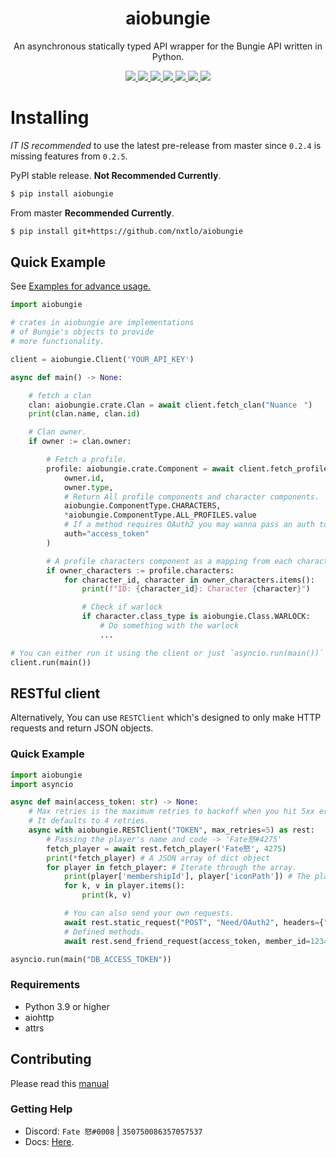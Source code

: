 <div align="center">
    <h1>aiobungie</h1>
    <p>An asynchronous statically typed API wrapper for the Bungie API written in Python.</p>
    <a href="https://codeclimate.com/github/nxtlo/aiobungie/maintainability">
    <img src="https://api.codeclimate.com/v1/badges/09e71a0374875d4594f4/maintainability"/>
    </a>
    <a href="https://github.com/nxtlo/aiobungie/issues">
    <img src="https://img.shields.io/github/issues/nxtlo/aiobungie"/>
    </a>
    <a href="http://python.org">
    <img src="https://img.shields.io/badge/python-3.9%20%7C%203.10-blue"/>
    </a>
    <a href="https://pypi.org/project/aiobungie/">
    <img src="https://img.shields.io/pypi/v/aiobungie?color=green"/>
    </a>
    <a href="https://github.com/nxtlo/aiobungie/blob/master/LICENSE">
    <img src="https://img.shields.io/pypi/l/aiobungie"/>
    </a>
    <a href="https://github.com/nxtlo/aiobungie/actions/workflows/ci.yml">
    <img src="https://github.com/nxtlo/aiobungie/actions/workflows/ci.yml/badge.svg?branch=master">
    </a>
    <a href="https://pepy.tech/project/aiobungie">
    <img src="https://pepy.tech/badge/aiobungie">
    </a>
</div>

# Installing

_IT IS recommended_ to use the latest pre-release from master
since `0.2.4` is missing features from `0.2.5`.


PyPI stable release. __Not Recommended Currently__.

```sh
$ pip install aiobungie
```

From master __Recommended Currently__.

```sh
$ pip install git+https://github.com/nxtlo/aiobungie
```

## Quick Example

See [Examples for advance usage.](https://github.com/nxtlo/aiobungie/tree/master/examples)

```python
import aiobungie

# crates in aiobungie are implementations
# of Bungie's objects to provide
# more functionality.

client = aiobungie.Client('YOUR_API_KEY')

async def main() -> None:

    # fetch a clan
    clan: aiobungie.crate.Clan = await client.fetch_clan("Nuanceㅤ")
    print(clan.name, clan.id)

    # Clan owner.
    if owner := clan.owner:

        # Fetch a profile.
        profile: aiobungie.crate.Component = await client.fetch_profile(
            owner.id,
            owner.type,
            # Return All profile components and character components.
            aiobungie.ComponentType.CHARACTERS,
            *aiobungie.ComponentType.ALL_PROFILES.value
            # If a method requires OAuth2 you may wanna pass an auth token as a kwarg.
            auth="access_token"
        )

        # A profile characters component as a mapping from each character id to a character object.
        if owner_characters := profile.characters:
            for character_id, character in owner_characters.items():
                print(f"ID: {character_id}: Character {character}")

                # Check if warlock
                if character.class_type is aiobungie.Class.WARLOCK:
                    # Do something with the warlock
                    ...

# You can either run it using the client or just `asyncio.run(main())`
client.run(main())
```

## RESTful client
Alternatively, You can use `RESTClient` which's designed to only make HTTP requests and return JSON objects.

### Quick Example
```py
import aiobungie
import asyncio

async def main(access_token: str) -> None:
    # Max retries is the maximum retries to backoff when you hit 5xx error codes.
    # It defaults to 4 retries.
    async with aiobungie.RESTClient("TOKEN", max_retries=5) as rest:
        # Passing the player's name and code -> 'Fate怒#4275'
        fetch_player = await rest.fetch_player('Fate怒', 4275)
        print(*fetch_player) # A JSON array of dict object
        for player in fetch_player: # Iterate through the array.
            print(player['membershipId'], player['iconPath']) # The player id and icon path.
            for k, v in player.items():
                print(k, v)

            # You can also send your own requests.
            await rest.static_request("POST", "Need/OAuth2", headers={"A-HEADER": f"A-Value"}, auth=access_token)
            # Defined methods.
            await rest.send_friend_request(access_token, member_id=1234)

asyncio.run(main("DB_ACCESS_TOKEN"))
```

### Requirements
* Python 3.9 or higher
* aiohttp
* attrs

## Contributing
Please read this [manual](https://github.com/nxtlo/aiobungie/blob/master/CONTRIBUTING.md)

### Getting Help
* Discord: `Fate 怒#0008` | `350750086357057537`
* Docs: [Here](https://nxtlo.github.io/aiobungie/).

